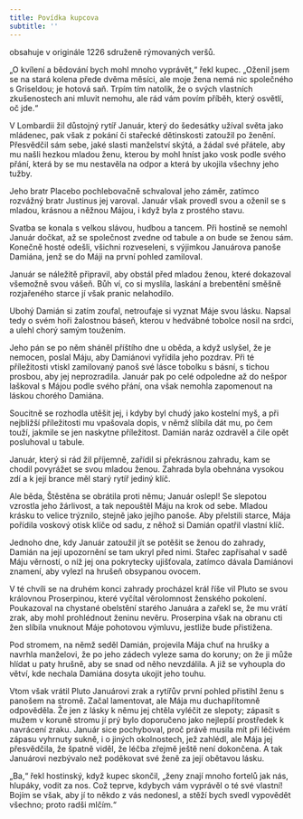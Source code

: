 ```yaml
---
title: Povídka kupcova
subtitle: ''
---
```


obsahuje v originále 1226 sdruženě rýmovaných veršů.

„O kvílení a bědování bych mohl mnoho vyprávět,“ řekl kupec. „Oženil jsem se na stará kolena přede dvěma měsíci, ale moje žena nemá nic společného s Griseldou; je hotová saň. Trpím tím natolik, že o svých vlastních zkušenostech ani mluvit nemohu, ale rád vám povím příběh, který osvětlí, oč jde.“

V Lombardii žil důstojný rytíř Január, který do šedesátky užíval světa jako mládenec, pak však z pokání či stařecké dětinskosti zatoužil po ženění. Přesvědčil sám sebe, jaké slasti manželství skýtá, a žádal své přátele, aby mu našli hezkou mladou ženu, kterou by mohl hníst jako vosk podle svého přání, která by se mu nestavěla na odpor a která by ukojila všechny jeho tužby.

Jeho bratr Placebo pochlebovačně schvaloval jeho záměr, zatímco rozvážný bratr Justinus jej varoval. Január však provedl svou a oženil se s mladou, krásnou a něžnou Májou, i když byla z prostého stavu.

Svatba se konala s velkou slávou, hudbou a tancem. Při hostině se nemohl Január dočkat, až se společnost zvedne od tabule a on bude se ženou sám. Konečně hosté odešli, všichni rozveseleni, s výjimkou Januárova panoše Damiána, jenž se do Máji na první pohled zamiloval.

Január se náležitě připravil, aby obstál před mladou ženou, které dokazoval všemožně svou vášeň. Bůh ví, co si myslila, laskání a brebentění směšně rozjařeného starce jí však pranic nelahodilo.

Ubohý Damián si zatím zoufal, netroufaje si vyznat Máje svou lásku. Napsal tedy o svém hoři žalostnou báseň, kterou v hedvábné tobolce nosil na srdci, a ulehl chorý samým toužením.

Jeho pán se po něm sháněl příštího dne u oběda, a když uslyšel, že je nemocen, poslal Máju, aby Damiánovi vyřídila jeho pozdrav. Při té příležitosti vtiskl zamilovaný panoš své lásce tobolku s básní, s tichou prosbou, aby jej neprozradila. Január pak po celé odpoledne až do nešpor laškoval s Májou podle svého přání, ona však nemohla zapomenout na láskou chorého Damiána.

Soucitně se rozhodla utěšit jej, i kdyby byl chudý jako kostelní myš, a při nejbližší příležitosti mu vpašovala dopis, v němž slíbila dát mu, po čem touží, jakmile se jen naskytne příležitost. Damián naráz ozdravěl a čile opět posluhoval u tabule.

Január, který si rád žil příjemně, zařídil si překrásnou zahradu, kam se chodil povyrážet se svou mladou ženou. Zahrada byla obehnána vysokou zdí a k její brance měl starý rytíř jediný klíč.

Ale běda, Štěstěna se obrátila proti němu; Január oslepl! Se slepotou vzrostla jeho žárlivost, a tak nepouštěl Máju na krok od sebe. Mladou krásku to velice trýznilo, stejně jako jejího panoše. Aby přelstili starce, Mája pořídila voskový otisk klíče od sadu, z něhož si Damián opatřil vlastní klíč.

Jednoho dne, kdy Január zatoužil jít se potěšit se ženou do zahrady, Damián na její upozornění se tam ukryl před nimi. Stařec zapřísahal v sadě Máju věrností, o níž jej ona pokrytecky ujišťovala, zatímco dávala Damiánovi znamení, aby vylezl na hrušeň obsypanou ovocem.

V té chvíli se na druhém konci zahrady procházel král říše vil Pluto se svou královnou Proserpinou, které vyčítal věrolomnost ženského pokolení. Poukazoval na chystané obelstění starého Januára a zařekl se, že mu vrátí zrak, aby mohl prohlédnout ženinu nevěru. Proserpina však na obranu cti žen slíbila vnuknout Máje pohotovou výmluvu, jestliže bude přistižena.

Pod stromem, na němž seděl Damián, projevila Mája chuť na hrušky a navrhla manželovi, že po jeho zádech vyleze sama do koruny; on že ji může hlídat u paty hrušně, aby se snad od něho nevzdálila. A již se vyhoupla do větví, kde nechala Damiána dosyta ukojit jeho touhu.

Vtom však vrátil Pluto Januárovi zrak a rytířův první pohled přistihl ženu s panošem na stromě. Začal lamentovat, ale Mája mu duchapřítomně odpověděla. Že jen z lásky k němu jej chtěla vyléčit ze slepoty; zápasit s mužem v koruně stromu jí prý bylo doporučeno jako nejlepší prostředek k navrácení zraku. Január sice pochyboval, proč právě musila mít při léčivém zápasu vyhrnuty sukně, i o jiných okolnostech, jež zahlédl, ale Mája jej přesvědčila, že špatně viděl, že léčba zřejmě ještě není dokončena. A tak Januárovi nezbývalo než poděkovat své ženě za její obětavou lásku.

„Ba,“ řekl hostinský, když kupec skončil, „ženy znají mnoho fortelů jak nás, hlupáky, vodit za nos. Což teprve, kdybych vám vyprávěl o té své vlastní! Bojím se však, aby jí to někdo z vás nedonesl, a stěží bych svedl vypovědět všechno; proto radši mlčím.“
